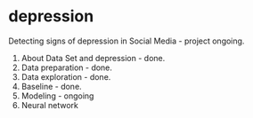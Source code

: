 # depression
Detecting signs of depression in Social Media - project ongoing.
1. About Data Set and depression - done.
2. Data preparation - done.
3. Data exploration - done.
4. Baseline - done.
5. Modeling - ongoing
6. Neural network
